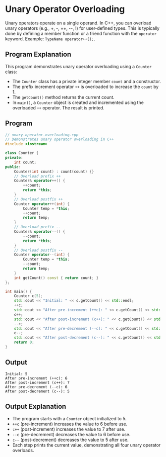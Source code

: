 # Unary Operator Overloading

Unary operators operate on a single operand. In C++, you can overload unary operators (e.g., +, -, ++, --, !) for user-defined types. This is typically done by defining a member function or a friend function with the `operator` keyword. Example: `TypeName operator++();`. 

## Program Explanation

This program demonstrates unary operator overloading using a `Counter` class:

- The `Counter` class has a private integer member `count` and a constructor.
- The prefix increment operator `++` is overloaded to increase the `count` by 1.
- The `getCount()` method returns the current count.
- In `main()`, a `Counter` object is created and incremented using the overloaded `++` operator. The result is printed. 

## Program

```cpp
// unary-operator-overloading.cpp
// Demonstrates unary operator overloading in C++
#include <iostream>

class Counter {
private:
    int count;
public:
    Counter(int count) : count(count) {}
    // Overload prefix ++
    Counter& operator++() {
        ++count;
        return *this;
    }
    // Overload postfix ++
    Counter operator++(int) {
        Counter temp = *this;
        ++count;
        return temp;
    }
    // Overload prefix --
    Counter& operator--() {
        --count;
        return *this;
    }
    // Overload postfix --
    Counter operator--(int) {
        Counter temp = *this;
        --count;
        return temp;
    }
    int getCount() const { return count; }
};

int main() {
    Counter c(5);
    std::cout << "Initial: " << c.getCount() << std::endl;
    ++c;
    std::cout << "After pre-increment (++c): " << c.getCount() << std::endl;
    c++;
    std::cout << "After post-increment (c++): " << c.getCount() << std::endl;
    --c;
    std::cout << "After pre-decrement (--c): " << c.getCount() << std::endl;
    c--;
    std::cout << "After post-decrement (c--): " << c.getCount() << std::endl;
    return 0;
}
```

## Output

```
Initial: 5
After pre-increment (++c): 6
After post-increment (c++): 7
After pre-decrement (--c): 6
After post-decrement (c--): 5
```

## Output Explanation

- The program starts with a `Counter` object initialized to 5.
- `++c` (pre-increment) increases the value to 6 before use.
- `c++` (post-increment) increases the value to 7 after use.
- `--c` (pre-decrement) decreases the value to 6 before use.
- `c--` (post-decrement) decreases the value to 5 after use.
- Each step prints the current value, demonstrating all four unary operator overloads. 